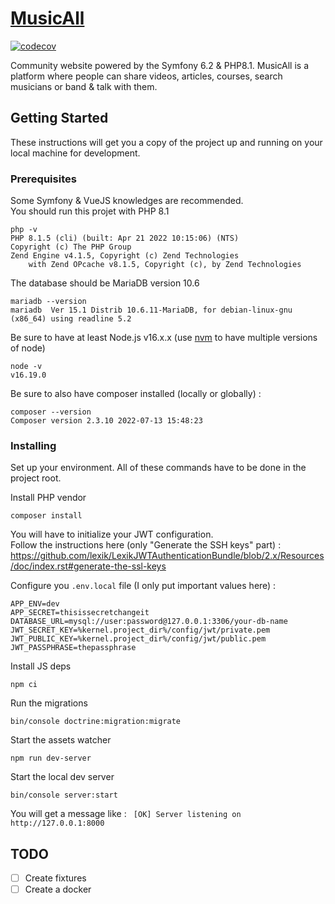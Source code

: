 # [MusicAll](https://www.musicall.com)

[![codecov](https://codecov.io/gh/Cryde/musicall/branch/master/graph/badge.svg?token=7RK8UIL2RH)](https://codecov.io/gh/Cryde/musicall)

Community website powered by the Symfony 6.2 & PHP8.1.
MusicAll is a platform where people can share videos, articles, courses, search musicians or band & talk with them.

## Getting Started

These instructions will get you a copy of the project up and running on your local machine for development.

### Prerequisites

Some Symfony & VueJS knowledges are recommended.  
You should run this projet with PHP 8.1
```
php -v
PHP 8.1.5 (cli) (built: Apr 21 2022 10:15:06) (NTS)
Copyright (c) The PHP Group
Zend Engine v4.1.5, Copyright (c) Zend Technologies
    with Zend OPcache v8.1.5, Copyright (c), by Zend Technologies
```

The database should be MariaDB version 10.6
```
mariadb --version
mariadb  Ver 15.1 Distrib 10.6.11-MariaDB, for debian-linux-gnu (x86_64) using readline 5.2
```

Be sure to have at least Node.js v16.x.x (use [nvm](https://github.com/creationix/nvm) to have multiple versions of node)
```
node -v
v16.19.0
```
Be sure to also have composer installed (locally or globally) :
```
composer --version
Composer version 2.3.10 2022-07-13 15:48:23
```

### Installing
 
Set up your environment. All of these commands have to be done in the project root.

Install PHP vendor
```
composer install
```

You will have to initialize your JWT configuration.   
Follow the instructions here (only "Generate the SSH keys" part) : https://github.com/lexik/LexikJWTAuthenticationBundle/blob/2.x/Resources/doc/index.rst#generate-the-ssl-keys


Configure you ```.env.local``` file (I only put important values here) :
```
APP_ENV=dev
APP_SECRET=thisissecretchangeit
DATABASE_URL=mysql://user:password@127.0.0.1:3306/your-db-name
JWT_SECRET_KEY=%kernel.project_dir%/config/jwt/private.pem
JWT_PUBLIC_KEY=%kernel.project_dir%/config/jwt/public.pem
JWT_PASSPHRASE=thepassphrase
```

Install JS deps
```
npm ci
```

Run the migrations
```
bin/console doctrine:migration:migrate
```

Start the assets watcher
```
npm run dev-server
```

Start the local dev server
```
bin/console server:start
```
You will get a message like : ``` [OK] Server listening on http://127.0.0.1:8000```

## TODO

- [ ] Create fixtures
- [ ] Create a docker 
